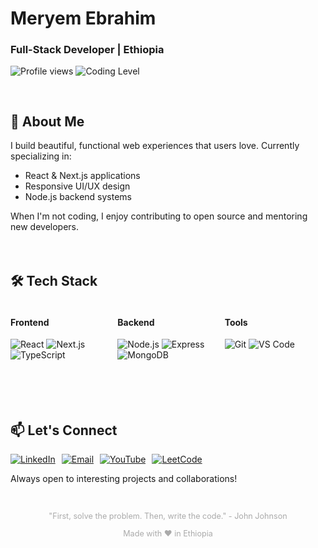 

  <h1 class="gradient-text">Meryem Ebrahim</h1>
  
  <div class="ethiopia-flag">
    <h3>Full-Stack Developer | Ethiopia</h3>
  </div>
  

  <p>
    <img src="https://komarev.com/ghpvc/?username=meryem-hub&label=Profile+Views&color=ff69b4&style=flat-square" alt="Profile views"/>
    <img src="https://img.shields.io/badge/Dynamic%20Coder-Level%20%E2%98%85%E2%98%85%E2%98%85%E2%98%85-yellow" alt="Coding Level"/>
  </p>
</div>


<div style="display: grid; grid-template-columns: repeat(auto-fit, minmax(300px, 1fr)); gap: 20px; margin-top: 30px;">


  <div class="card">
    <h2>🌟 About Me</h2>
    <p>I build beautiful, functional web experiences that users love. Currently specializing in:</p>
    <ul>
      <li>React & Next.js applications</li>
      <li>Responsive UI/UX design</li>
      <li>Node.js backend systems</li>
    </ul>
    <p>When I'm not coding, I enjoy contributing to open source and mentoring new developers.</p>
  </div>

  <!-- Tech Stack Card -->
  <div class="card">
    <h2>🛠 Tech Stack</h2>
    <div style="display: grid; grid-template-columns: repeat(3, 1fr); gap: 10px;">
      <div>
        <h4>Frontend</h4>
        <img src="https://img.shields.io/badge/React-20232A?logo=react&logoColor=61DAFB" alt="React">
        <img src="https://img.shields.io/badge/Next.js-000000?logo=next.js&logoColor=white" alt="Next.js">
        <img src="https://img.shields.io/badge/TypeScript-007ACC?logo=typescript&logoColor=white" alt="TypeScript">
      </div>
      <div>
        <h4>Backend</h4>
        <img src="https://img.shields.io/badge/Node.js-339933?logo=node.js&logoColor=white" alt="Node.js">
        <img src="https://img.shields.io/badge/Express-000000?logo=express&logoColor=white" alt="Express">
        <img src="https://img.shields.io/badge/MongoDB-47A248?logo=mongodb&logoColor=white" alt="MongoDB">
      </div>
      <div>
        <h4>Tools</h4>
        <img src="https://img.shields.io/badge/Git-F05032?logo=git&logoColor=white" alt="Git">
        <img src="https://img.shields.io/badge/VS_Code-007ACC?logo=visual-studio-code&logoColor=white" alt="VS Code">
      </div>
    </div>
  </div>

>

 
  <div class="card">
    <h2>📫 Let's Connect</h2>
    <div style="display: flex; flex-wrap: wrap; gap: 10px;">
      <a href="https://linkedin.com/in/meryem-ebrahim-05219a323" target="_blank">
        <img src="https://img.shields.io/badge/LinkedIn-0077B5?logo=linkedin&logoColor=white" alt="LinkedIn">
      </a>
      <a href="mailto:meryemebrahim.46@gmail.com">
        <img src="https://img.shields.io/badge/Email-D14836?logo=gmail&logoColor=white" alt="Email">
      </a>
      <a href="https://www.youtube.com/@ሂላልTube" target="_blank">
        <img src="https://img.shields.io/badge/YouTube-FF0000?logo=youtube&logoColor=white" alt="YouTube">
      </a>
      <a href="https://www.leetcode.com/meryem_ebra" target="_blank">
        <img src="https://img.shields.io/badge/LeetCode-FFA116?logo=leetcode&logoColor=black" alt="LeetCode">
      </a>
    </div>
    <p>Always open to interesting projects and collaborations!</p>
  </div>
</div>



<div align="center" style="margin-top: 30px; font-size: 0.9em; color: #aaa;">
  <p>"First, solve the problem. Then, write the code." - John Johnson</p>
  <p>Made with ❤️ in Ethiopia</p>
</div>

